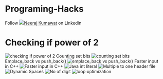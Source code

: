 # Programing-Hacks
Follow <img src="https://www.freeiconspng.com/img/2026" />[Neeraj Kumawat](https://www.linkedin.com/in/neeraj-kumawat-702166191/) on Linkedin

# Checking if power of 2
![checking if power of 2](https://user-images.githubusercontent.com/73936321/176991197-a6ddb2e6-9329-46c1-8dd9-8f071755ce9d.jpg)
Counting set bits
![counting set bits](https://user-images.githubusercontent.com/73936321/176991200-38c160a5-7388-471e-8be4-34e93ed51323.jpg)
Emplace_back vs push_back()
![emplace_back vs push_back()](https://user-images.githubusercontent.com/73936321/176991201-ec9a5718-4ba2-427f-b348-0490de0ba899.jpg)
Faster input in C++
![Faster input in C++](https://user-images.githubusercontent.com/73936321/176991202-159f0450-d283-47a3-a46e-a4c973e9adc4.jpg)
![Java int literal](https://user-images.githubusercontent.com/73936321/176991203-d035e112-2e5b-4d09-91b6-98523de6644f.jpg)
![Multiple to one header file](https://user-images.githubusercontent.com/73936321/176991205-bfb6a260-0f77-4caf-aaba-49f46100078c.jpg)
![Dynamic Spaces](https://user-images.githubusercontent.com/73936321/176991206-67f68751-eec6-4919-897c-5a8d9aecbaf7.jpg)
![No  of digit](https://user-images.githubusercontent.com/73936321/176991207-6f87cb0d-7b5f-4046-85b6-848ea5bd1d60.jpg)
![loop optimization](https://user-images.githubusercontent.com/73936321/176991208-bbd2dda9-c8e5-4a81-addb-80c48ee204c0.jpg)


